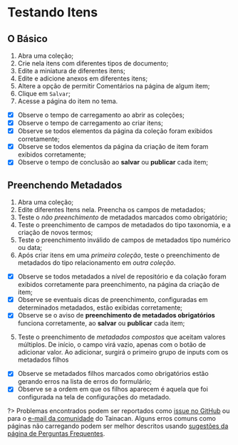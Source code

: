 # Testando Itens

## O Básico

1. Abra uma coleção;
2. Crie nela itens com diferentes tipos de documento;
3. Edite a miniatura de diferentes itens;
4. Edite e adicione anexos em diferentes itens;
5. Altere a opção de permitir Comentários na página de algum item;
6. Clique em `Salvar`;
7. Acesse a página do item no tema.
  - [x] Observe o tempo de carregamento ao abrir as coleções;
  - [x] Observe o tempo de carregamento ao criar itens;
  - [x] Observe se todos elementos da página da coleção foram exibidos corretamente;
  - [x] Observe se todos elementos da página da criação de item foram exibidos corretamente;
  - [x] Observe o tempo de conclusão ao **salvar** ou **publicar** cada item;

## Preenchendo Metadados

1. Abra uma coleção;
2. Edite diferentes Itens nela. Preencha os campos de metadados;
  1. Teste o *não preenchimento* de metadados marcados como obrigatório;
  2. Teste o preenchimento de campos de metadados do tipo taxonomia, e a criação de novos termos;
  3. Teste o preenchimento inválido de campos de metadados tipo numérico ou data;
  4. Após criar itens em uma *primeira coleção*, teste o preenchimento de metadados do tipo relacionamento em *outra coleção*.
   - [x] Observe se todos metadados a nível de repositório e da colação foram exibidos corretamente para preenchimento, na página da criação de item;
   - [x] Observe se eventuais dicas de preenchimento, configuradas em determinados metadados, estão exibidas corretamente;
   - [x] Observe se o aviso de **preenchimento de metadados obrigatórios** funciona corretamente, ao **salvar** ou **publicar** cada item;
  5. Teste o preenchimento de *metadados compostos* que aceitam valores múltiplos. De início, o campo virá vazio, apenas com o botão de adicionar valor. Ao adicionar, surgirá o primeiro grupo de inputs com os metadados filhos
   - [x] Observe se metadados filhos marcados como obrigatórios estão gerando erros na lista de erros do formulário;
   - [x] Observe se a ordem em que os filhos aparecem é aquela que foi configurada na tela de configurações do metadado. 
 
?> Problemas encontrados podem ser reportados como [issue no GitHub](https://github.com/tainacan/tainacan/issues ':ignore') ou para o [e-mail da comunidade](mailto:tainacan@lists.riseup.net ':ignore') do Tainacan. Alguns erros comuns como páginas não carregando podem ser melhor descritos usando [sugestões da página de Perguntas Frequentes](/pt-br/faq#acho-que-encontrei-um-erro-como-devo-proceder).
